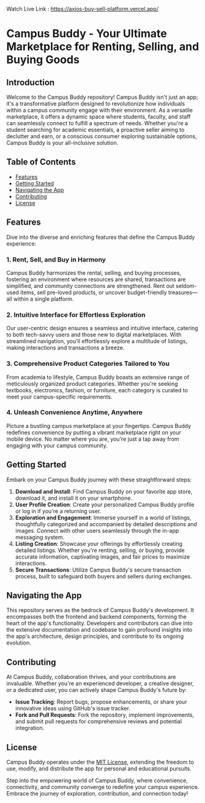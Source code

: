 Watch Live Link : https://axios-buy-sell-platform.vercel.app/
# Campus Buddy - Your Ultimate Marketplace for Renting, Selling, and Buying Goods

## Introduction
Welcome to the Campus Buddy repository! Campus Buddy isn't just an app; it's a transformative platform designed to revolutionize how individuals within a campus community engage with their environment. As a versatile marketplace, it offers a dynamic space where students, faculty, and staff can seamlessly connect to fulfill a spectrum of needs. Whether you're a student searching for academic essentials, a proactive seller aiming to declutter and earn, or a conscious consumer exploring sustainable options, Campus Buddy is your all-inclusive solution.

## Table of Contents
- [Features](#features)
- [Getting Started](#getting-started)
- [Navigating the App](#navigating-the-app)
- [Contributing](#contributing)
- [License](#license)

## Features
Dive into the diverse and enriching features that define the Campus Buddy experience:

### 1. Rent, Sell, and Buy in Harmony
Campus Buddy harmonizes the rental, selling, and buying processes, fostering an environment where resources are shared, transactions are simplified, and community connections are strengthened. Rent out seldom-used items, sell pre-loved products, or uncover budget-friendly treasures—all within a single platform.

### 2. Intuitive Interface for Effortless Exploration
Our user-centric design ensures a seamless and intuitive interface, catering to both tech-savvy users and those new to digital marketplaces. With streamlined navigation, you'll effortlessly explore a multitude of listings, making interactions and transactions a breeze.

### 3. Comprehensive Product Categories Tailored to You
From academia to lifestyle, Campus Buddy boasts an extensive range of meticulously organized product categories. Whether you're seeking textbooks, electronics, fashion, or furniture, each category is curated to meet your campus-specific requirements.

### 4. Unleash Convenience Anytime, Anywhere
Picture a bustling campus marketplace at your fingertips. Campus Buddy redefines convenience by putting a vibrant marketplace right on your mobile device. No matter where you are, you're just a tap away from engaging with your campus community.

## Getting Started
Embark on your Campus Buddy journey with these straightforward steps:

1. **Download and Install**: Find Campus Buddy on your favorite app store, download it, and install it on your smartphone.
2. **User Profile Creation**: Create your personalized Campus Buddy profile or log in if you're a returning user.
3. **Exploration and Engagement**: Immerse yourself in a world of listings, thoughtfully categorized and accompanied by detailed descriptions and images. Connect with other users seamlessly through the in-app messaging system.
4. **Listing Creation**: Showcase your offerings by effortlessly creating detailed listings. Whether you're renting, selling, or buying, provide accurate information, captivating images, and fair prices to maximize interactions.
5. **Secure Transactions**: Utilize Campus Buddy's secure transaction process, built to safeguard both buyers and sellers during exchanges.

## Navigating the App
This repository serves as the bedrock of Campus Buddy's development. It encompasses both the frontend and backend components, forming the heart of the app's functionality. Developers and contributors can dive into the extensive documentation and codebase to gain profound insights into the app's architecture, design principles, and contribute to its ongoing evolution.

## Contributing
At Campus Buddy, collaboration thrives, and your contributions are invaluable. Whether you're an experienced developer, a creative designer, or a dedicated user, you can actively shape Campus Buddy's future by:
- **Issue Tracking**: Report bugs, propose enhancements, or share your innovative ideas using GitHub's issue tracker.
- **Fork and Pull Requests**: Fork the repository, implement improvements, and submit pull requests for comprehensive reviews and potential integration.

## License
Campus Buddy operates under the [MIT License](LICENSE), extending the freedom to use, modify, and distribute the app for personal and educational pursuits.

Step into the empowering world of Campus Buddy, where convenience, connectivity, and community converge to redefine your campus experience. Embrace the journey of exploration, contribution, and connection today!
